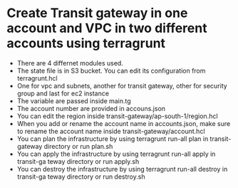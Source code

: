 # Create Transit gateway in one account and VPC in two different accounts using terragrunt

* There are 4 differnet modules used.
* The state file is in S3 bucket. You can edit its configuration from terragrunt.hcl
* One for vpc and subnets, another for transit gateway, other for security group and last for ec2 instance
* The variable are passed inside main.tg
* The account number are provided in accouns.json
* You can edit the region inside transit-gateway/ap-south-1/region.hcl
* When you add or rename the account name in accounts.json, make sure to rename the account name inside transit-gateway/account.hcl
* You can plan the infrastructure by using terragrunt run-all plan in transit-gateway directory or run plan.sh
* You can apply the infrastructure by using terragrunt run-all apply in transit-ga
teway directory or run apply.sh
* You can destroy the infrastructure by using terragrunt run-all destroy in transit-ga
teway directory or run destroy.sh
